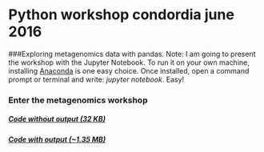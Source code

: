 # Python workshop condordia june 2016
###Exploring metagenomics data with pandas.
Note: I am going to present the workshop with the Jupyter Notebook. To run it on your own machine, installing <a target="_blank" href="https://www.continuum.io/downloads">Anaconda</a> is one easy choice. Once installed, open a command prompt or terminal and write: <i>jupyter notebook</i>. Easy!

<h3>Enter the metagenomics workshop</h3>
<h5><a target="_blank" href="https://github.com/gonzalezem/Python_workshop_condordia_june_2016/blob/master/workshop_concordia_2016_no_output.ipynb">Code without output (32 KB)</a></h5>
<h5><a target="_blank" href="https://github.com/gonzalezem/Python_workshop_condordia_june_2016/blob/master/workshop_concordia_2016.ipynb">Code with output (~1.35 MB)</a></h5>
